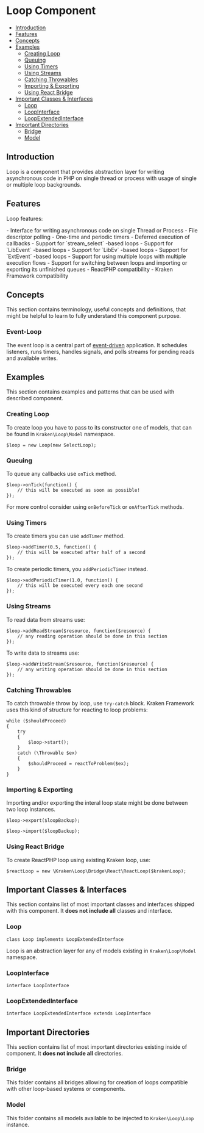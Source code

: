 # Loop Component

- [Introduction](#introduction)
- [Features](#features)
- [Concepts](#concepts)
- [Examples](#examples)
    - [Creating Loop](#creating-loop)
    - [Queuing](#queuing)
    - [Using Timers](#using-timers)
    - [Using Streams](#using-streams)
    - [Catching Throwables](#catching-throwables)
    - [Importing & Exporting](#importing-and-exporting)
    - [Using React Bridge](#using-react-bridge)
- [Important Classes & Interfaces](#important-classes-and-interfaces)
    - [Loop](#loop)
    - [LoopInterface](#loop-interface)
    - [LoopExtendedInterface](#loop-extended-interface)
- [Important Directories](#important-directories)
    - [Bridge](#bridge)
    - [Model](#model)

<a name="introduction"></a>
## Introduction

Loop is a component that provides abstraction layer for writing asynchronous code in PHP on single thread or process with usage of single or multiple loop backgrounds.

<a name="introduction"></a>
## Features

Loop features:

<div class="dot-list" markdown="1">
- Interface for writing asynchronous code on single Thread or Process
- File descriptor polling
- One-time and periodic timers
- Deferred execution of callbacks
- Support for `stream_select` -based loops
- Support for `LibEvent` -based loops
- Support for `LibEv` -based loops
- Support for `ExtEvent` -based loops
- Support for using multiple loops with multiple execution flows
- Support for switching between loops and importing or exporting its unfinished queues
- ReactPHP compatibility
- Kraken Framework compatibility
</div>

<a name="concepts"></a>
## Concepts

This section contains terminology, useful concepts and definitions, that might be helpful to learn to fully understand this component purpose.

### Event-Loop

The event loop is a central part of [event-driven](/docs/{{version}}/events) application. It schedules listeners, runs timers, handles signals, and polls streams for pending reads and available writes. 

<a name="examples"></a>
## Examples

This section contains examples and patterns that can be used with described component.

<a name="creating-loop"></a>
### Creating Loop

To create loop you have to pass to its constructor one of models, that can be found in `Kraken\Loop\Model` namespace.

    $loop = new Loop(new SelectLoop);

<a name="queuing"></a>
### Queuing

To queue any callbacks use `onTick` method.

    $loop->onTick(function() {
        // this will be executed as soon as possible!
    });

For more control consider using `onBeforeTick` or `onAfterTick` methods.

<a name="using-timers"></a>
### Using Timers

To create timers you can use `addTimer` method.

    $loop->addTimer(0.5, function() {
        // this will be executed after half of a second
    });

To create periodic timers, you `addPeriodicTimer` instead.

    $loop->addPeriodicTimer(1.0, function() {
        // this will be executed every each one second
    });

<a name="using-streams"></a>
### Using Streams

To read data from streams use:

    $loop->addReadStream($resource, function($resource) {
        // any reading operation should be done in this section
    });

To write data to streams use:

    $loop->addWriteStream($resource, function($resource) {
        // any writing operation should be done in this section
    });

<a name="catching-throwables"></a>
### Catching Throwables

To catch throwable throw by loop, use `try-catch` block. Kraken Framework uses this kind of structure for reacting to loop problems:

    while ($shouldProceed)
    {
        try
        {
            $loop->start();
        }
        catch (\Throwable $ex)
        {
            $shouldProceed = reactToProblem($ex);
        }
    }

<a name="importing-and-exporting"></a>
### Importing & Exporting

Importing and/or exporting the interal loop state might be done between two loop instances.

    $loop->export($loopBackup);

    $loop->import($loopBackup);

<a name="using-react-bridge"></a>
### Using React Bridge

To create ReactPHP loop using existing Kraken loop, use:

    $reactLoop = new \Kraken\Loop\Bridge\React\ReactLoop($krakenLoop);

<a name="important-classes-and-interfaces"></a>
## Important Classes & Interfaces

This section contains list of most important classes and interfaces shipped with this component. It **does not include all** classes and interface.

<a name="loop"></a>
### Loop

    class Loop implements LoopExtendedInterface

Loop is an abstraction layer for any of models existing in `Kraken\Loop\Model` namespace.

<a name="loop-interface"></a>
### LoopInterface

    interface LoopInterface

<a name="loop-extended-interface"></a>
### LoopExtendedInterface

    interface LoopExtendedInterface extends LoopInterface

<a name="important-directories"></a>
## Important Directories

This section contains list of most important directories existing inside of component. It **does not include all** directories.

<a name="bridge"></a>
### Bridge

This folder contains all bridges allowing for creation of loops compatible with other loop-based systems or components.

<a name="model"></a>
### Model

This folder contains all models available to be injected to `Kraken\Loop\Loop` instance.
